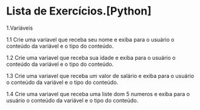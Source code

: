 <h1>Lista de Exercícios.[Python]</h1>

1.Variáveis

1.1 Crie uma variavel que receba seu nome  e exiba para o usuário o conteúdo da variável e o tipo do conteúdo.

1.2 Crie uma variavel que receba sua idade e exiba para o usuário o conteúdo da variável e o tipo do conteúdo.

1.3 Crie uma variavel que receba um valor de salário e exiba para o usuário o conteúdo da variável e o tipo do conteúdo.

1.4 Crie uma variavel que receba uma liste dom 5 numeros e exiba para o usuário o conteúdo da variável e o tipo do conteúdo.
